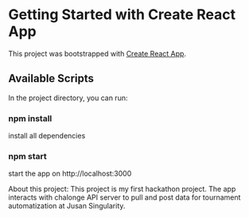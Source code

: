# Getting Started with Create React App

This project was bootstrapped with [Create React App](https://github.com/facebook/create-react-app).

## Available Scripts

In the project directory, you can run:

### npm install
install all dependencies

### npm start
start the app on http://localhost:3000


About this project: 
This project is my first hackathon project.
The app interacts with chalonge API server to pull and post data for tournament automatization at Jusan Singularity.
